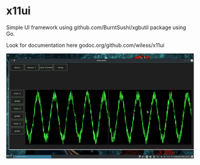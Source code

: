 # x11ui
Simple UI framework using github.com/BurntSushi/xgbutil package using Go. 

Look for documentation here godoc.org/github.com/wiless/x11ui 


![ScreenShot](x11ui.gif?raw=true "Title")

